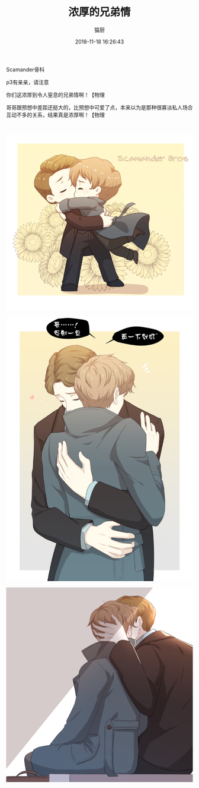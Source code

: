 ﻿---
layout: post
title: 浓厚的兄弟情
date: 2018-11-18 16:26:43
updated: 2018-11-18 16:26:43
comments: true
categories: [Photo]
tags: [theseus/newt, 神奇动物在哪里, newt scamander, Theseus Scamander]
author: "猫厨"
description: ""
toc: true
---

<p>Scamander骨科<br /></p> 
<p>p3有亲亲，请注意</p> 
<p>你们这浓厚到令人窒息的兄弟情啊！【物理</p> 
<p>哥哥跟预想中差距还挺大的，比预想中可爱了点，本来以为是那种很寡淡私人场合互动不多的关系，结果真是浓厚啊！【物理</p> 
<p><br /></p>

![](https://raw.githubusercontent.com/alicewish/meowchain247/master/img_cVZNdzJtQk9JV2M3OVZjM1lsQTZkdlZ4SjBqUVNMUXdVdUFiVjk4WkdlSFV1aEREZnd0aW9RPT0.jpg)

![](https://raw.githubusercontent.com/alicewish/meowchain247/master/img_cVZNdzJtQk9JV2M3OVZjM1lsQTZka1k4T3RSblBOYVNYaW5qdzBrTUM5ZVBjb1FENnNyeFp3PT0.jpg)

![](https://raw.githubusercontent.com/alicewish/meowchain247/master/img_cVZNdzJtQk9JV2M3OVZjM1lsQTZkaUdTOFV3eEFWeVEyWHJPN3hwbndMdGZIc1JsZzdJOVJBPT0.jpg)